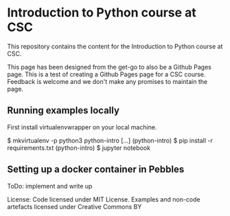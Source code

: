 # Introduction to Python course at CSC

This repository contains the content for the Introduction to Python course at
CSC.

This page has been designed from the get-go to also be a Github Pages page.
This is a test of creating a Github Pages page for a CSC course. Feedback is
welcome and we don't make any promises to maintain the page.

## Running examples locally

First install virtualenvwrapper on your local machine.

  $ mkvirtualenv -p python3 python-intro
  [...]
  (python-intro) $ pip install -r requirements.txt
  (python-intro) $ jupyter notebook

## Setting up a docker container in Pebbles

ToDo: implement and write up

License: Code licensed under MIT License. Examples and non-code artefacts
licensed under Creative Commons BY
